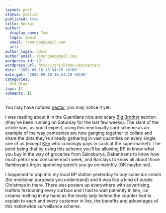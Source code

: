 ```yaml
---
layout: post
status: publish
published: true
title: Nectar
author:
  display_name: Tom
  login: admin
  email: tsmorgan@gmail.com
  url: ''
author_login: admin
author_email: tsmorgan@gmail.com
wordpress_id: 491
wordpress_url: http://ghijklmno.net/nectar/
date: '2002-09-18 16:54:29 +0100'
date_gmt: '2002-09-18 16:54:29 +0100'
categories:
- Old Blog
tags: []
comments: []
---
```

<!-- more -->

<p>You may have noticed <a href="http://www.guardian.co.uk/guardian_jobs_and_money/story/0,3605,791494,00.html">nectar</a>, you may notice it yet.</p>

<p>I was reading about it in the Guardians nice and scary <a href="http://www.guardian.co.uk/bigbrother/privacy/0,12377,783005,00.html">Big Brother</a> section (they&#8217;ve been running on Saturday for the last few weeks). The slant of the article was, as you&#8217;d expect, using this new loyalty card scheme as an example of the way companies are now ganging together to collate and share the data they&#8217;re already gathering in vast quantities on every single one of us (except <a href="http://sorehead.org/">KEv</a> who cunningly pays in cash at the supermarket). The point being that by using this scheme you&#8217;ll be allowing BP to know what you buy in the way of groceries from Sainsburys, Debenhams to know how much petrol you consume each week, and Barclays to know all about those flamboyant Argos spending spree&#8217;s you go on monthly (OK maybe not).</p>

<p>I happened to pop into my local BP station yesterday to buy some ice cream (for medicinal purposes you understand) and it was like a kind of purple Christmas in there. There was posters up everywhere with advertising, leaflets festooning every surface and I had to wait patiently in line, ice creams melting in my hand as the lovely lady behind the counter had to explain to each and every customer in line, the benefits and advantages of this nationwide surveillance scheme.</p>

